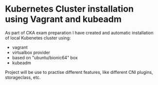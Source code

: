# Kubernetes Cluster installation using Vagrant and kubeadm

As part of CKA exam preparation I have created and automatic installation of local Kubenetes cluster using:
- vagrant
- virtualbox provider
- based on "ubuntu/bionic64" box
- kubeadm

Project will be use to practise different features, like different CNI plugins, storageclass, etc.
